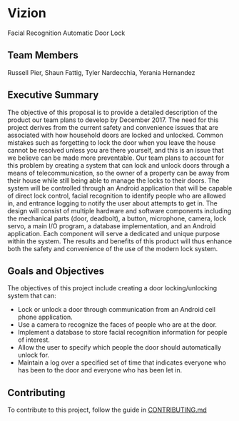# Vizion
Facial Recognition Automatic Door Lock

## Team Members
Russell Pier, Shaun Fattig, Tyler Nardecchia, Yerania Hernandez

## Executive Summary
The objective of this proposal is to provide a detailed description of the product our team plans to develop by December 2017. The need for this project derives from the current safety and convenience issues that are associated with how household doors are locked and unlocked. Common mistakes such as forgetting to lock the door when you leave the house cannot be resolved unless you are there yourself, and this is an issue that we believe can be made more preventable. Our team plans to account for this problem by creating a system that can lock and unlock doors through a means of telecommunication, so the owner of a property can be away from their house while still being able to manage the locks to their doors. The system will be controlled through an Android application that will be capable of direct lock control, facial recognition to identify people who are allowed in, and entrance logging to notify the user about attempts to get in.  The design will consist of multiple hardware and software components including the mechanical parts (door, deadbolt), a button, microphone, camera, lock servo, a main I/O program, a database implementation, and an Android application. Each component will serve a dedicated and unique purpose within the system. The results and benefits of this product will thus enhance both the safety and convenience of the use of the modern lock system.

## Goals and Objectives
The objectives of this project include creating a door locking/unlocking system that can:
- Lock or unlock a door through communication from an Android cell phone application.
- Use a camera to recognize the faces of people who are at the door.
- Implement a database to store facial recognition information for people of interest.
- Allow the user to specify which people the door should automatically unlock for.
- Maintain a log over a specified set of time that indicates everyone who has been to the door and everyone who has been let in.

## Contributing
To contribute to this project, follow the guide in [CONTRIBUTING.md](docs/CONTRIBUTING.md)
